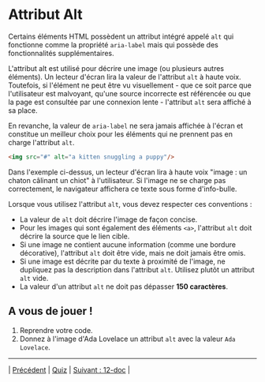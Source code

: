 # Attribut Alt

Certains éléments HTML possèdent un attribut intégré appelé `alt` qui fonctionne comme la propriété `aria-label` mais qui possède des fonctionnalités supplémentaires.

L'attribut alt est utilisé pour décrire une image (ou plusieurs autres éléments). Un lecteur d'écran lira la valeur de l'attribut `alt` à haute voix. Toutefois, si l'élément ne peut être vu visuellement - que ce soit parce que l'utilisateur est malvoyant, qu'une source incorrecte est référencée ou que la page est consultée par une connexion lente - l'attribut `alt` sera affiché à sa place.

En revanche, la valeur de `aria-label` ne sera jamais affichée à l'écran et constitue un meilleur choix pour les éléments qui ne prennent pas en charge l'attribut `alt`.

```html
<img src="#" alt="a kitten snuggling a puppy"/>
```

Dans l'exemple ci-dessus, un lecteur d'écran lira à haute voix "image : un chaton câlinant un chiot" à l'utilisateur. Si l'image ne se charge pas correctement, le navigateur affichera ce texte sous forme d'info-bulle.

Lorsque vous utilisez l'attribut `alt`, vous devez respecter ces conventions :

- La valeur de `alt` doit décrire l'image de façon concise.
- Pour les images qui sont également des éléments `<a>`, l'attribut `alt` doit décrire la source que le lien cible.
- Si une image ne contient aucune information (comme une bordure décorative), l'attribut `alt` doit être vide, mais ne doit jamais être omis.
- Si une image est décrite par du texte à proximité de l'image, ne dupliquez pas la description dans l'attribut `alt`. Utilisez plutôt un attribut `alt` vide.
- La valeur d'un attribut `alt` ne doit pas dépasser **150 caractères**.

## A vous de jouer !

1. Reprendre votre code.
2. Donnez à l'image d'Ada Lovelace un attribut `alt` avec la valeur `Ada Lovelace`.

___ 
| [Précédent](./4-proprietes-aria.md)   | [Quiz](https://moodle.ucly.fr/20-21/mod/quiz/view.php?id=32992)   | [Suivant : 12-doc](../12-doc/1-doc-css.md)   |
